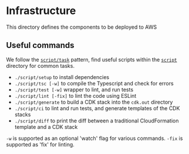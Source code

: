 # Infrastructure

This directory defines the components to be deployed to AWS

## Useful commands

We follow the [`script/task`](https://github.com/github/scripts-to-rule-them-all) pattern,
find useful scripts within the [`script`](./script) directory for common tasks.

- `./script/setup` to install dependencies
- `./script/tsc [-w]` to compile the Typescript and check for errors
- `./script/test [-w]` wrapper to lint, and run tests
- `./script/lint [-fix]` to lint the code using ESLint
- `./script/generate` to build a CDK stack into the `cdk.out` directory
- `./script/ci` to lint and run tests, and generate templates of the CDK stacks
- `./script/diff` to print the diff between a traditional CloudFormation template and a CDK stack

`-w` is supported as an optional 'watch' flag for various commands.
`-fix` is supported as 'fix' for linting.
